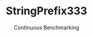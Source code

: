 ---
layout: default
title: StringPrefix333
subtitle: Continuous Benchmarking
selected: String
expanded: Benchmarking
benchmark: /individual_results/StringPrefix333.html
---